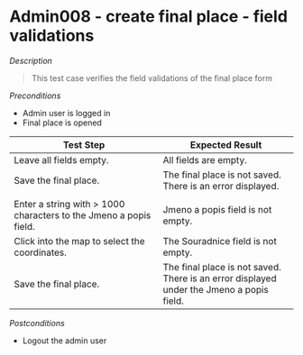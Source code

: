 # Admin008 - create final place - field validations

*Description*
>This test case verifies the field validations of the final place form


*Preconditions*
* Admin user is logged in
* Final place is opened

|Test Step|Expected Result|
|---------|---------------|
|Leave all fields empty.|All fields are empty.|
|Save the final place.|The final place is not saved.<br>There is an error displayed.|
|||
|Enter a string with > 1000 characters to the Jmeno a popis field.|Jmeno a popis field is not empty.|
|Click into the map to select the coordinates.|The Souradnice field is not empty.|
|Save the final place.|The final place is not saved.<br>There is an error displayed under the Jmeno a popis field.|

*Postconditions*
* Logout the admin user
